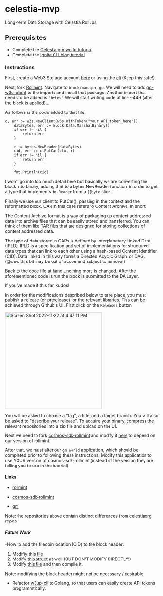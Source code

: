 # celestia-mvp

Long-term Data Storage with Celestia Rollups

## Prerequisites

* Complete the [Celestia gm world tutorial](https://docs.celestia.org/category/gm-world)
* Complete the [Ignite CLI blog tutorial](https://docs.ignite.com/guide/blog)

### Instructions

First, create a Web3.Storage account [here](https://web3.storage/login/) or using the [cli](https://github.com/web3-storage/w3up-cli) (Keep this safe!).

Next, fork [Rollmint](https://github.com/celestiaorg/rollmint). Navigate to ```block/manager.go```. We will need to add [go-w3s-client](https://github.com/web3-storage/go-w3s-client) to the imports and install that package. Another import that needs to be added is ```"bytes"``` We will start writing code at line ~449 (after the block is applied)...

As follows is the code added to that file: 

```
c, err := w3s.NewClient(w3s.WithToken("your_API_token_here"))
	dataBytes, err := block.Data.MarshalBinary()
	if err != nil {
		return err
	}

	r := bytes.NewReader(dataBytes)
	cid, err := c.PutCar(ctx, r)
	if err != nil {
		return err
	}

	fmt.Println(cid)
  ```
I won't go into too much detail here but basically we are converting the block into binary, adding that to a bytes.NewReader function, in order to get a type that implements ```io.Reader``` from a ```[]byte``` slice.

Finally we use our client to PutCar(), passing in the context and the reformatted block. CAR in this case refers to Content Archive. In short:

The Content Archive format is a way of packaging up content addressed data into archive files that can be easily stored and transferred. You can think of them like TAR files that are designed for storing collections of content addressed data.

The type of data stored in CARs is defined by Interplanetary Linked Data (IPLD). IPLD is a specification and set of implementations for structured data types that can link to each other using a hash-based Content Identifier (CID). Data linked in this way forms a Directed Acyclic Graph, or DAG. (@dev: this bit may be out of scope and subject to removal)

Back to the code file at hand...nothing more is changed. After the aforementioned code is run the block is submitted to the DA Layer.

If you've made it this far, kudos! 

In order for the modifications described below to take place, you must publish a release (or prerelease) for the relevant libraries. This can be achieved through Github's UI. First click on the ```Releases``` button

<img width="318" alt="Screen Shot 2022-11-22 at 4 47 11 PM" src="https://user-images.githubusercontent.com/33232379/203427792-78cb1e7d-36dc-4813-ad7e-fe4e721f0b06.png">

You will be asked to choose a "tag", a title, and a target branch. You will also be asked to "describe your release". To acquire your binary, compress the relevant repositories into a zip file and upload on the UI. 

Next we need to fork [cosmos-sdk-rollmint](https://github.com/celestiaorg/cosmos-sdk-rollmint) and modify it [here](https://github.com/celestiaorg/cosmos-sdk-rollmint/blob/release/v0.46.x-rollmint/go.mod#LL12) to depend on our version of rollmint. 

After that, we must alter our ```gm world``` application, which should be completed prior to following these instructions. Modify this application to use YOUR version of cosmos-sdk-rollmint (instead of the version they are telling you to use in the tutorial)



#### Links

* [rollmint](https://github.com/DED-EDU/rollmint)

* [cosmos-sdk-rollmint](https://github.com/DED-EDU/cosmos-sdk-rollmint)

* [gm](https://github.com/DED-EDU/gm)

Note: the repositories above contain distinct differences from celestiaorg repos

##### Future Work

-How to add the filecoin location (CID) to the block header: 

1. Modifiy this [file](https://github.com/celestiaorg/rollmint/blob/7be5aa0e7d795b95edb20da7dd6124d8d95d6275/types/block.go#L58)
2. Modify [this struct](https://github.com/celestiaorg/rollmint/blob/7be5aa0e7d795b95edb20da7dd6124d8d95d6275/types/pb/rollmint/rollmint.pb.go) as well (BUT DON'T MODIFY DIRECTLY!)
3. Modify [this file](https://github.com/celestiaorg/rollmint/blob/7be5aa0e7d795b95edb20da7dd6124d8d95d6275/proto/rollmint/rollmint.proto) and then compile it.

Note: modifying the block header might not be necessary / desirable

* Refactor [w3up-cli](https://github.com/web3-storage/w3up-cli) to Golang, so that users can easily create API tokens programmtically.
